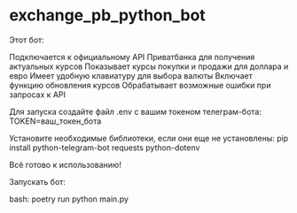 # exchange_pb_python_bot

Этот бот:

Подключается к официальному API Приватбанка для получения актуальных курсов
Показывает курсы покупки и продажи для доллара и евро
Имеет удобную клавиатуру для выбора валюты
Включает функцию обновления курсов
Обрабатывает возможные ошибки при запросах к API

Для запуска создайте файл .env с вашим токеном телеграм-бота:
TOKEN=ваш_токен_бота

Установите необходимые библиотеки, если они еще не установлены:
pip install python-telegram-bot requests python-dotenv

Всё готово к использованию!


Запускать бот:

bash:
poetry run python main.py